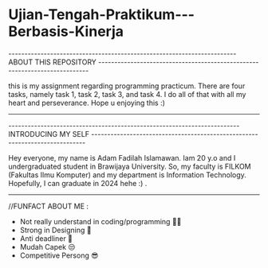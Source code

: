 # Ujian-Tengah-Praktikum---Berbasis-Kinerja

----------------------------------------------------------------------- ABOUT THIS REPOSITORY ---------------------------------------------------------------------------

this is my assignment regarding programming practicum. There are four tasks, namely task 1, task 2, task 3, and task 4. I do all of that with all my heart and perseverance. Hope u enjoying this :)

-------------------------------------------------------------------------------------------------------------------------------------------------------------------------

------------------------------------------------------------------------ INTRODUCING MY SELF ----------------------------------------------------------------------------

Hey everyone, my name is Adam Fadilah Islamawan. Iam 20 y.o and I undergraduated student in Brawijaya University. So, my faculty is FILKOM (Fakultas Ilmu Komputer) and my department is Information Technology. Hopefully, I can graduate in 2024 hehe :) .

-------------------------------------------------------------------------------------------------------------------------------------------------------------------------

//FUNFACT ABOUT ME :

- Not really understand in coding/programming 😶‍🌫️
- Strong in Designing 🤩
- Anti deadliner 🙌
- Mudah Capek 😒
- Competitive Persong 😎
